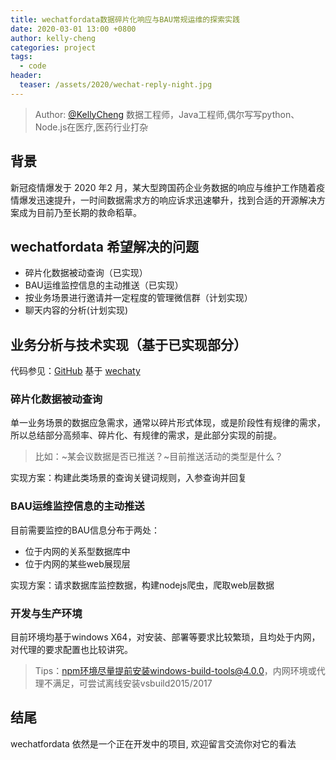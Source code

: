 ```yaml
---
title: wechatfordata数据碎片化响应与BAU常规运维的探索实践
date: 2020-03-01 13:00 +0800
author: kelly-cheng
categories: project
tags:
  - code
header:
  teaser: /assets/2020/wechat-reply-night.jpg
---
```

<!-- markdownlint-disable -->

> Author: [@KellyCheng](https://github.com/hkenter) 数据工程师，Java工程师,偶尔写写python、Node.js在医疗,医药行业打杂

<!--more-->

## 背景

新冠疫情爆发于 2020 年2 月，某大型跨国药企业务数据的响应与维护工作随着疫情爆发迅速提升，一时间数据需求方的响应诉求迅速攀升，找到合适的开源解决方案成为目前乃至长期的救命稻草。

## wechatfordata 希望解决的问题

- 碎片化数据被动查询（已实现）
- BAU运维监控信息的主动推送（已实现）
- 按业务场景进行邀请并一定程度的管理微信群（计划实现）
- 聊天内容的分析(计划实现)

## 业务分析与技术实现（基于已实现部分）

代码参见：[GitHub](https://github.com/hkenter/wechatfordata)
基于 [wechaty](https://github.com/wechaty/wechaty)
### 碎片化数据被动查询 ###
单一业务场景的数据应急需求，通常以碎片形式体现，或是阶段性有规律的需求，所以总结部分高频率、碎片化、有规律的需求，是此部分实现的前提。

> 比如：~某会议数据是否已推送？~目前推送活动的类型是什么？

实现方案：构建此类场景的查询关键词规则，入参查询并回复

### BAU运维监控信息的主动推送 ###

目前需要监控的BAU信息分布于两处：
 - 位于内网的关系型数据库中
 - 位于内网的某些web展现层
 
实现方案：请求数据库监控数据，构建nodejs爬虫，爬取web层数据

### 开发与生产环境 ###

目前环境均基于windows X64，对安装、部署等要求比较繁琐，且均处于内网，对代理的要求配置也比较讲究。

> Tips：npm环境尽量提前安装windows-build-tools@4.0.0，内网环境或代理不满足，可尝试离线安装vsbuild2015/2017

 
## 结尾

wechatfordata 依然是一个正在开发中的项目, 欢迎留言交流你对它的看法
